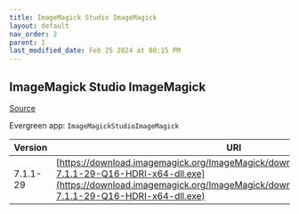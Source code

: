 ```yaml
---
title: ImageMagick Studio ImageMagick
layout: default
nav_order: 2
parent: I
last_modified_date: Feb 25 2024 at 08:15 PM
---
```


## ImageMagick Studio ImageMagick

[Source](https://imagemagick.org/)

Evergreen app: `ImageMagickStudioImageMagick`

| Version  | URI                                                                                                                                                                                                                  |
| -------- | -------------------------------------------------------------------------------------------------------------------------------------------------------------------------------------------------------------------- |
| 7.1.1-29 | [https://download.imagemagick.org/ImageMagick/download/binaries/ImageMagick-7.1.1-29-Q16-HDRI-x64-dll.exe](https://download.imagemagick.org/ImageMagick/download/binaries/ImageMagick-7.1.1-29-Q16-HDRI-x64-dll.exe) |
